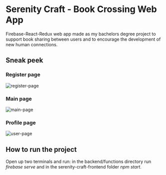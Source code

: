 # Serenity Craft - Book Crossing Web App

Firebase-React-Redux web app made as my bachelors degree project to support book sharing between users and to encourage the development of new human connections.

## Sneak peek

### Register page
<img src="https://user-images.githubusercontent.com/57195730/124396979-9d6ab580-dd15-11eb-98ed-ac1714a54fbc.png" alt="register-page">

### Main page
<img src="https://user-images.githubusercontent.com/57195730/124396996-c12dfb80-dd15-11eb-8d7c-39d6562247bf.png" alt="main-page">

### Profile page
<img src="https://user-images.githubusercontent.com/57195730/124397012-d014ae00-dd15-11eb-9831-28b067ade1a3.png" alt="user-page">

## How to run the project
Open up two terminals and run: in the backend/functions directory run *firebase serve* and in the serenity-craft-frontend folder *npm start*.
